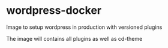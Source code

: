 # wordpress-docker
Image to setup wordpress in production with versioned plugins

The image will contains all plugins as well as cd-theme
